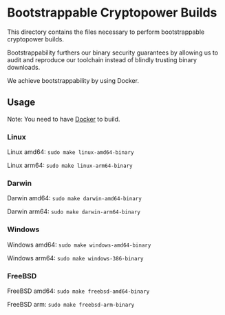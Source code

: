 # Bootstrappable Cryptopower Builds

This directory contains the files necessary to perform bootstrappable cryptopower builds.

Bootstrappability furthers our binary security guarantees by allowing us to audit and reproduce our toolchain instead of blindly trusting binary downloads.

We achieve bootstrappability by using Docker.

## Usage

Note: You need to have [Docker](https://www.docker.com/) to build.

### Linux

Linux amd64:
`sudo make linux-amd64-binary`

Linux arm64:
`sudo make linux-arm64-binary`

### Darwin

Darwin amd64:
`sudo make darwin-amd64-binary`

Darwin arm64:
`sudo make darwin-arm64-binary`

### Windows

Windows amd64:
`sudo make windows-amd64-binary`

Windows arm64:
`sudo make windows-386-binary`

### FreeBSD

FreeBSD amd64:
`sudo make freebsd-amd64-binary`

FreeBSD arm:
`sudo make freebsd-arm-binary`